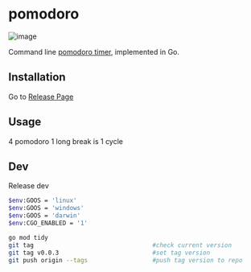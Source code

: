 # pomodoro

![image](https://github.com/bukped/pomodoro/assets/11188109/6488ed71-f5fb-459f-8d52-6e839c1dcf22)

Command line [pomodoro timer](https://en.wikipedia.org/wiki/Pomodoro_Technique), implemented in Go.

## Installation
Go to [Release Page](https://github.com/pomokit/pomodoro/releases)

## Usage
4 pomodoro 1 long break is 1 cycle

## Dev

Release dev
```sh
$env:GOOS = 'linux'
$env:GOOS = 'windows'
$env:GOOS = 'darwin'
$env:CGO_ENABLED = '1'

go mod tidy
git tag                                 #check current version
git tag v0.0.3                          #set tag version
git push origin --tags                  #push tag version to repo
```
